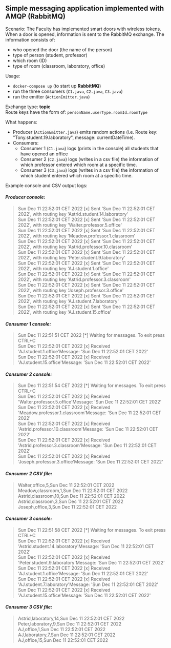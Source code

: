 ## Simple messaging application implemented with AMQP (RabbitMQ)

Scenario: The Faculty has implemented smart doors with wireless tokens. When a door is opened, information is sent to
the RabbitMQ exchange. The information consists of:

- who opened the door (the name of the person)
- type of person (student, professor)
- which room (ID)
- type of room (classroom, laboratory, office)

Usage:

- `docker-compose up` (to start up **RabbitMQ**)
- run the three consumers (`C1.java`, `C2.java`, `C3.java`)
- run the emitter (`ActionEmitter.java`)

Exchange type: **topic**  
Route keys have the form of: `personName.userType.roomId.roomType`

What happens:

- Producer (`ActionEmitter.java`) emits random actions (i.e. Route key: "Tony.student.19.laboratory", message:
  currentDateTime).
- Consumers:
    - Consumer 1 (`C1.java`) logs (prints in the console) all students that have opened an office
    - Consumer 2 (`C2.java`) logs (writes in a csv file) the information of which professor entered which room at a
      specific time.
    - Consumer 3 (`C3.java`) logs (writes in a csv file) the information of which student entered which room at a
      specific time.

Example console and CSV output logs:

#### *Producer console:*

> Sun Dec 11 22:52:01 CET 2022 [x] Sent 'Sun Dec 11 22:52:01 CET 2022', with routing key 'Astrid.student.14.laboratory'  
Sun Dec 11 22:52:01 CET 2022 [x] Sent 'Sun Dec 11 22:52:01 CET 2022', with routing key 'Walter.professor.5.office'  
Sun Dec 11 22:52:01 CET 2022 [x] Sent 'Sun Dec 11 22:52:01 CET 2022', with routing key 'Meadow.professor.1.classroom'  
Sun Dec 11 22:52:01 CET 2022 [x] Sent 'Sun Dec 11 22:52:01 CET 2022', with routing key 'Astrid.professor.10.classroom'  
Sun Dec 11 22:52:01 CET 2022 [x] Sent 'Sun Dec 11 22:52:01 CET 2022', with routing key 'Peter.student.9.laboratory'  
Sun Dec 11 22:52:01 CET 2022 [x] Sent 'Sun Dec 11 22:52:01 CET 2022', with routing key 'AJ.student.1.office'  
Sun Dec 11 22:52:01 CET 2022 [x] Sent 'Sun Dec 11 22:52:01 CET 2022', with routing key 'Astrid.professor.3.classroom'  
Sun Dec 11 22:52:01 CET 2022 [x] Sent 'Sun Dec 11 22:52:01 CET 2022', with routing key 'Joseph.professor.3.office'  
Sun Dec 11 22:52:01 CET 2022 [x] Sent 'Sun Dec 11 22:52:01 CET 2022', with routing key 'AJ.student.7.laboratory'  
Sun Dec 11 22:52:01 CET 2022 [x] Sent 'Sun Dec 11 22:52:01 CET 2022', with routing key 'AJ.student.15.office'

#### *Consumer 1 console:*

> Sun Dec 11 22:51:51 CET 2022 [*] Waiting for messages. To exit press CTRL+C  
Sun Dec 11 22:52:01 CET 2022 [x] Received 'AJ.student.1.office'Message: 'Sun Dec 11 22:52:01 CET 2022'  
Sun Dec 11 22:52:01 CET 2022 [x] Received 'AJ.student.15.office'Message: 'Sun Dec 11 22:52:01 CET 2022'

#### *Consumer 2 console:*

> Sun Dec 11 22:51:54 CET 2022 [*] Waiting for messages. To exit press CTRL+C  
Sun Dec 11 22:52:01 CET 2022 [x] Received 'Walter.professor.5.office'Message: 'Sun Dec 11 22:52:01 CET 2022'  
Sun Dec 11 22:52:01 CET 2022 [x] Received 'Meadow.professor.1.classroom'Message: 'Sun Dec 11 22:52:01 CET 2022'  
Sun Dec 11 22:52:01 CET 2022 [x] Received 'Astrid.professor.10.classroom'Message: 'Sun Dec 11 22:52:01 CET 2022'  
Sun Dec 11 22:52:01 CET 2022 [x] Received 'Astrid.professor.3.classroom'Message: 'Sun Dec 11 22:52:01 CET 2022'  
Sun Dec 11 22:52:01 CET 2022 [x] Received 'Joseph.professor.3.office'Message: 'Sun Dec 11 22:52:01 CET 2022'

#### *Consumer 2 CSV file:*

> Walter,office,5,Sun Dec 11 22:52:01 CET 2022  
Meadow,classroom,1,Sun Dec 11 22:52:01 CET 2022  
Astrid,classroom,10,Sun Dec 11 22:52:01 CET 2022  
Astrid,classroom,3,Sun Dec 11 22:52:01 CET 2022  
Joseph,office,3,Sun Dec 11 22:52:01 CET 2022

#### *Consumer 3 console:*

> Sun Dec 11 22:51:58 CET 2022 [*] Waiting for messages. To exit press CTRL+C  
Sun Dec 11 22:52:01 CET 2022 [x] Received 'Astrid.student.14.laboratory'Message: 'Sun Dec 11 22:52:01 CET 2022'  
Sun Dec 11 22:52:01 CET 2022 [x] Received 'Peter.student.9.laboratory'Message: 'Sun Dec 11 22:52:01 CET 2022'  
Sun Dec 11 22:52:01 CET 2022 [x] Received 'AJ.student.1.office'Message: 'Sun Dec 11 22:52:01 CET 2022'  
Sun Dec 11 22:52:01 CET 2022 [x] Received 'AJ.student.7.laboratory'Message: 'Sun Dec 11 22:52:01 CET 2022'  
Sun Dec 11 22:52:01 CET 2022 [x] Received 'AJ.student.15.office'Message: 'Sun Dec 11 22:52:01 CET 2022'

#### *Consumer 3 CSV file:*

> Astrid,laboratory,14,Sun Dec 11 22:52:01 CET 2022  
Peter,laboratory,9,Sun Dec 11 22:52:01 CET 2022  
AJ,office,1,Sun Dec 11 22:52:01 CET 2022  
AJ,laboratory,7,Sun Dec 11 22:52:01 CET 2022  
AJ,office,15,Sun Dec 11 22:52:01 CET 2022  

